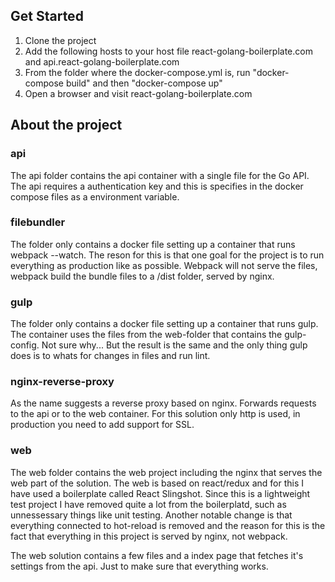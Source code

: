 ## Get Started

1. Clone the project
2. Add the following hosts to your host file react-golang-boilerplate.com and api.react-golang-boilerplate.com
3. From the folder where the docker-compose.yml is, run "docker-compose build" and then "docker-compose up"
4. Open a browser and visit react-golang-boilerplate.com

## About the project

### api

The api folder contains the api container with a single file for the Go API. The api requires a authentication key and this is specifies in the docker compose files as a environment variable.

### filebundler

The folder only contains a docker file setting up a container that runs webpack --watch. The reson for this is that one goal for the project is to run everything as production like as possible. Webpack will not serve the files, webpack build the bundle files to a /dist folder, served by nginx.

### gulp

The folder only contains a docker file setting up a container that runs gulp. The container uses the files from the web-folder that contains the gulp-config. Not sure why... But the result is the same and the only thing gulp does is to whats for changes in files and run lint.

### nginx-reverse-proxy
As the name suggests a reverse proxy based on nginx. Forwards requests to the api or to the web container. For this solution only http is used, in production you need to add support for SSL.

### web

The web folder contains the web project including the nginx that serves the web part of the solution. The web is based on react/redux and for this I have used a boilerplate called React Slingshot. Since this is a lightweight test project I have removed quite a lot from the boilerplatd, such as unnessessary things like unit testing. Another notable change is that everything connected to hot-reload is removed and the reason for this is the fact that everything in this project is served by nginx, not webpack.

The web solution contains a few files and a index page that fetches it's settings from the api. Just to make sure that everything works.
